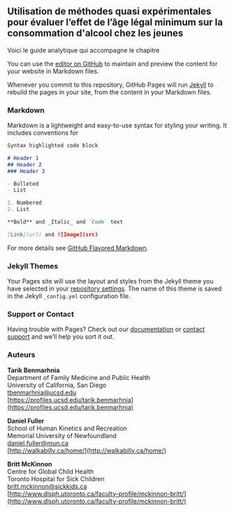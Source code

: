 ## Utilisation de méthodes quasi expérimentales pour évaluer l’effet de l’âge légal minimum sur la consommation d'alcool chez les jeunes

Voici le guide analytique qui accompagne le chapitre 

You can use the [editor on GitHub](https://github.com/walkabilly/methode_evaluation/edit/master/README.md) to maintain and preview the content for your website in Markdown files.

Whenever you commit to this repository, GitHub Pages will run [Jekyll](https://jekyllrb.com/) to rebuild the pages in your site, from the content in your Markdown files.

### Markdown

Markdown is a lightweight and easy-to-use syntax for styling your writing. It includes conventions for

```markdown
Syntax highlighted code block

# Header 1
## Header 2
### Header 3

- Bulleted
- List

1. Numbered
2. List

**Bold** and _Italic_ and `Code` text

[Link](url) and ![Image](src)
```

For more details see [GitHub Flavored Markdown](https://guides.github.com/features/mastering-markdown/).

### Jekyll Themes

Your Pages site will use the layout and styles from the Jekyll theme you have selected in your [repository settings](https://github.com/walkabilly/methode_evaluation/settings). The name of this theme is saved in the Jekyll `_config.yml` configuration file.

### Support or Contact

Having trouble with Pages? Check out our [documentation](https://help.github.com/categories/github-pages-basics/) or [contact support](https://github.com/contact) and we’ll help you sort it out.

### Auteurs

**Tarik Benmarhnia**  
Department of Family Medicine and Public Health  
University of California, San Diego  
tbenmarhnia@ucsd.edu  
[https://profiles.ucsd.edu/tarik.benmarhnia](https://profiles.ucsd.edu/tarik.benmarhnia)

**Daniel Fuller**  
School of Human Kinetics and Recreation  
Memorial University of Newfoundland  
daniel.fuller@mun.ca  
[http://walkabilly.ca/home/](http://walkabilly.ca/home/)

**Britt McKinnon**  
Centre for Global Child Health  
Toronto Hospital for Sick Children  
britt.mckinnon@sickkids.ca  
[http://www.dlsph.utoronto.ca/faculty-profile/mckinnon-britt/](http://www.dlsph.utoronto.ca/faculty-profile/mckinnon-britt/)
